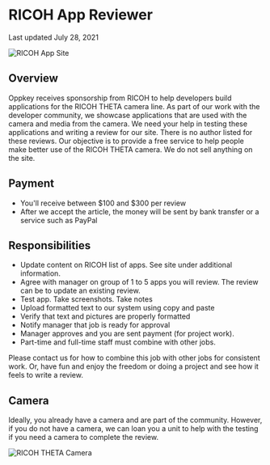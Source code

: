 # RICOH App Reviewer

Last updated July 28, 2021

![RICOH App Site](https://firebasestorage.googleapis.com/v0/b/oppkey-site.appspot.com/o/oppkey%2Fjobs%2Fimages%2Fapp_site.webp?alt=media)

## Overview

Oppkey receives sponsorship from RICOH to help developers build applications for the
RICOH THETA camera line. As part of our work with the developer community, we showcase
applications that are used with the camera and media from the camera.  We need your help
in testing these applications and writing a review for our site. There is no author
listed for these reviews.  Our objective is to provide a free service to help people
make better use of the RICOH THETA camera.  We do not sell anything on the site.

## Payment

* You'll receive between $100 and $300 per review
* After we accept the article, the money will be sent by bank transfer or a service such as PayPal

## Responsibilities

* Update content on RICOH list of apps. See site under additional information.
* Agree with manager on group of 1 to 5 apps you will review. The review 
can be to update an existing review.
* Test app. Take screenshots. Take notes
* Upload formatted text to our system using copy and paste
* Verify that text and pictures are properly formatted
* Notify manager that job is ready for approval
* Manager approves and you are sent payment (for project work).
* Part-time and full-time staff must combine with other jobs.

Please contact us for how to combine this job with other jobs for
consistent work. Or, have fun and enjoy the freedom or doing a
project and see how it feels to write a review.

## Camera

Ideally, you already have a camera and are part of the community.  However, if you do not have a camera, we
can loan you a unit to help with the testing if you need a camera to complete the review.

![RICOH THETA Camera](https://firebasestorage.googleapis.com/v0/b/oppkey-site.appspot.com/o/oppkey%2Fricoh-client-main-image.webp?alt=media)
